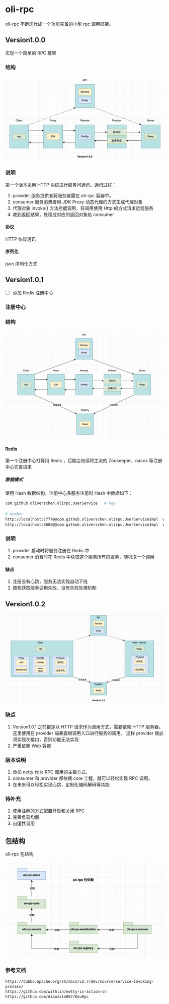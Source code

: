 # oli-rpc
oli-rpc 不断迭代成一个功能完备的小型 rpc 调用框架。

## Version1.0.0

实现一个简单的 RPC 框架

### 结构

![version1.0.0 结构图](https://github.com/oliverschen/oli-rpc/blob/main/doc/image/version1.0.0.png)

### 说明
第一个版本采用 HTTP 协议进行服务间通讯，通讯过程：
1. provider 服务提供者将服务暴露在 oli-rpc 容器中。
2. consumer 服务消费者用 JDK Proxy 动态代理的方式生成代理对象
3. 代理对象 invoke() 方法拦截调用，将调用使用 Http 的方式请求远程服务
4. 收到返回结果，处理成对应的返回对象给 consumer

#### 协议
HTTP 协议通讯

#### 序列化
json 序列化方式

## Version1.0.1

- [ ] 添加 Redis 注册中心

### 注册中心


### 结构

![Redis 注册中心结构图](https://github.com/oliverschen/oli-rpc/blob/main/doc/image/redis-registry.png)

#### Redis

第一个注册中心打算用 Redis ，后期会继续将主流的 Zookeeper，nacos 等注册中心完善进来

##### 数据模式

使用 Hash 数据结构，注册中心多服务注册时 Hash 中数据如下：

```bash
com.github.oliverschen.olirpc.UserService   # key

# member
http://localhost:7777@@com.github.oliverschen.olirpc.UserServiceImpl  weight # value
http://localhost:8888@@com.github.oliverschen.olirpc.UserServiceImpl  weight
```

### 说明
1. provider 启动时将服务注册在 Redis 中
2. consumer 消费时在 Redis 中获取这个服务所有的服务，随机取一个调用

#### 缺点
1. 注册没有心跳，服务无法实现自动下线
2. 随机获取服务调用失败，没有失败处理机制

## Version1.0.2
![netty 调用结构图](https://github.com/oliverschen/oli-rpc/blob/main/doc/image/version1.0.2.png)

### 缺点
1. Version1.0.1 之前都是以 HTTP 请求作为调用方式，需要依赖 HTTP 服务器。这里使用在 provider 端暴露根调用入口进行服务的调用。
这样 provider 就必须实现次接口，否则功能无法实现
2. 严重依赖 Web 容器

### 版本说明
1. 添加 netty 作为 RPC 调用的主要方式。
2. consumer 和 provider 都依赖 core 工程，就可以轻松实现 RPC 调用。
3. 在未来可以轻松实现心跳，定制化编码解码等功能

### 待补充
1. 使用注解的方式配置开启和关闭 RPC
2. 完善负载均衡
3. 自适性调用

## 包结构
oli-rpc 包结构

![oli-rpc 包结构](https://github.com/oliverschen/oli-rpc/blob/main/doc/image/package.png)


### 参考文档

```http 
https://dubbo.apache.org/zh/docs/v2.7/dev/source/service-invoking-process/
https://github.com/withlin/netty-in-action-cn
https://github.com/diaozxin007/DouRpc
```
